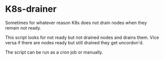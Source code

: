 # K8s-drainer

Sometimes for whatever reason K8s does not drain nodes when they remain not ready.

This script looks for not ready but not drained nodes and drains them. Vice versa if there are nodes ready but still drained they get uncordon'd.

The script can be run as a cron job or manually.
